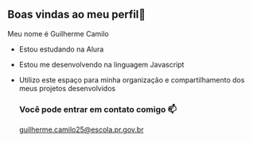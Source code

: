 ## Boas vindas ao meu perfil👋

Meu nome é Guilherme Camilo

- Estou estudando na Alura
- Estou me desenvolvendo na linguagem Javascript
- Utilizo este espaço para minha organização e compartilhamento dos meus projetos desenvolvidos

  ### Você pode entrar em contato comigo 📫
  guilherme.camilo25@escola.pr.gov.br
  
